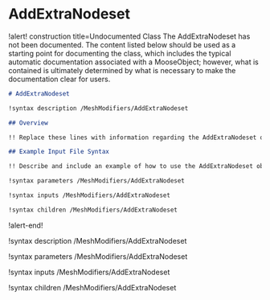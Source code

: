 # AddExtraNodeset

!alert! construction title=Undocumented Class
The AddExtraNodeset has not been documented. The content listed below should be used as a starting point for
documenting the class, which includes the typical automatic documentation associated with a
MooseObject; however, what is contained is ultimately determined by what is necessary to make the
documentation clear for users.

```markdown
# AddExtraNodeset

!syntax description /MeshModifiers/AddExtraNodeset

## Overview

!! Replace these lines with information regarding the AddExtraNodeset object.

## Example Input File Syntax

!! Describe and include an example of how to use the AddExtraNodeset object.

!syntax parameters /MeshModifiers/AddExtraNodeset

!syntax inputs /MeshModifiers/AddExtraNodeset

!syntax children /MeshModifiers/AddExtraNodeset
```
!alert-end!

!syntax description /MeshModifiers/AddExtraNodeset

!syntax parameters /MeshModifiers/AddExtraNodeset

!syntax inputs /MeshModifiers/AddExtraNodeset

!syntax children /MeshModifiers/AddExtraNodeset
